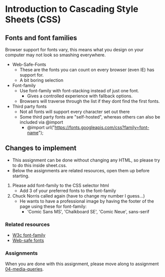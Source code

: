 # Introduction to Cascading Style Sheets (CSS)

## Fonts and font families
Browser support for fonts vary, this means what you design on your computer may not look so smashing everywhere.

* Web-Safe-Fonts
  * These are the fonts you can count on every browser (even IE) has support for.
  * A bit boring selection
* Font-family 
  * Use font-family with font-stacking instead of just one font.
    * Gives a controlled experience with fallback options.
  * Browsers will traverse through the list if they dont find the first fonts.
* Third party fonts
  * Not all fonts will support every character set out there
  * Some third party fonts are "self-hosted", whereas others can also be included via @import
    * @import url("https://fonts.googleapis.com/css?family=font-name");


## Changes to implement
* This assignment can be done without changing any HTML, so please try to do this inside sheet.css.
* Below the assignments are related resources, open them up before starting.

1. Please add font-family to the CSS selector html
   * Add 3 of your preferred fonts to the font-family
2. Chuck Norris called again (have to change my number I guess...)
   * He wants to have a professional image by having the footer of the page using these for font-family: 
     * 'Comic Sans MS', 'Chalkboard SE', 'Comic Neue', sans-serif 

### Related resources
* [W3c font-family](https://www.w3schools.com/cssref/pr_font_font-family.asp)
* [Web-safe fonts](https://developer.mozilla.org/en-US/docs/Learn/CSS/Styling_text/Fundamentals#web_safe_fonts)

### Assignments
When you are done with this assignment, please move along to assignment [04-media-queries](https://github.com/Sonat-Consulting/fagdag-css-intro101/tree/main/assignments/04-media-queries).
